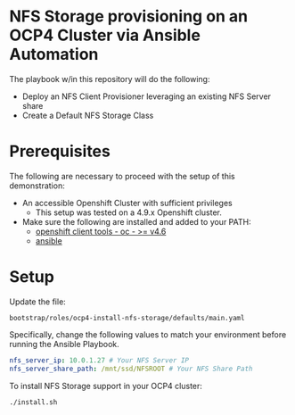 # NFS Storage provisioning on an OCP4 Cluster via Ansible Automation

The playbook w/in this repository will do the following: 

- Deploy an NFS Client Provisioner leveraging an existing NFS Server share
- Create a Default NFS Storage Class 

# Prerequisites

The following are necessary to proceed with the setup of this demonstration: 

- An accessible Openshift Cluster with sufficient privileges
    - This setup was tested on a 4.9.x Openshift cluster. 
- Make sure the following are installed and added to your PATH: 
    - [openshift client tools - oc - >= v4.6](https://mirror.openshift.com/pub/openshift-v4/clients/ocp/)
    - [ansible](https://docs.ansible.com/ansible/latest/installation_guide/intro_installation.html)

# Setup 

Update the file: 

```
bootstrap/roles/ocp4-install-nfs-storage/defaults/main.yaml
```

Specifically, change the following values to match your environment before running the Ansible Playbook. 

```yaml
nfs_server_ip: 10.0.1.27 # Your NFS Server IP
nfs_server_share_path: /mnt/ssd/NFSROOT # Your NFS Share Path
```

To install NFS Storage support in your OCP4 cluster:

```bash
./install.sh
```
